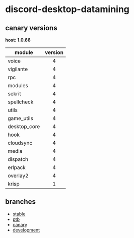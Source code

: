 # discord-desktop-datamining

## canary versions

**host: 1.0.66**

| module | version |
| ------ | :-----: |
| voice | 4 |
| vigilante | 4 |
| rpc | 4 |
| modules | 4 |
| sekrit | 4 |
| spellcheck | 4 |
| utils | 4 |
| game_utils | 4 |
| desktop_core | 4 |
| hook | 4 |
| cloudsync | 4 |
| media | 4 |
| dispatch | 4 |
| erlpack | 4 |
| overlay2 | 4 |
| krisp | 1 |

## branches

- [stable](https://github.com/OpenAsar/discord-desktop-datamining/tree/stable)
- [ptb](https://github.com/OpenAsar/discord-desktop-datamining/tree/ptb)
- [canary](https://github.com/OpenAsar/discord-desktop-datamining/tree/canary)
- [development](https://github.com/OpenAsar/discord-desktop-datamining/tree/development)